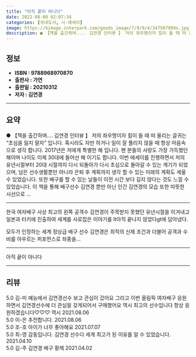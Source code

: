 ```yaml
---
title: "아직 끝이 아니다"
date: 2021-08-08 02:07:34
categories: [국내도서, 시-에세이]
image: https://bimage.interpark.com/goods_image/7/9/9/4/347587994s.jpg
description: ● 【책을 출간하며.... 김연경 인터뷰 】 저의 좌우명이자 힘이 들 때 떠 올리는 글귀는 “초심을 잃지 말자” 입니다. 혹시라도 자만 하거나 일이 잘 풀리지 않을 때 항상 마음속으로 생각 합니다. 2017년은 저에게 특별한 해 입니다. 팬 분들의 사랑도 가장 가득했던 해이며 나이도
---
```


## **정보**

- **ISBN : 9788968970870**
- **출판사 : 가연**
- **출판일 : 20210312**
- **저자 : 김연경**

------



## **요약**

●  【책을 출간하며.... 김연경 인터뷰 】 저의 좌우명이자 힘이 들 때 떠 올리는 글귀는 “초심을 잃지 말자” 입니다. 혹시라도 자만 하거나 일이 잘 풀리지 않을 때 항상 마음속으로 생각 합니다. 2017년은 저에게 특별한 해 입니다. 팬 분들의 사랑도 가장 가득했던 해이며 나이도 이제 30대에 들어선 해 이기도 합니다.  이번 에세이를 진행하면서 저의 유년시절부터 20대 시절까지 다시 되돌아가 다시 초심으로 돌아갈 수 있는 계기가 되었으며, 남은 선수생활뿐만 아니라 은퇴 후 계획까지 생각 할 수 있는 미래의 계획도 세울 수 있었습니다. 또한 배구를 할 수 있는 날들이 이전 시간 보다 길지 않다는 것도 느낄 수 있었습니다. 이 책을 통해 배구선수 김연경 뿐만 아닌 인간 김연경의 모습 또한 따뜻한 시선으로 ...

------

한국 여자배구 사상 최고의 왼쪽 공격수 김연경이 주목받지 못했던 유년시절을 이겨내고 일본과 터키에 진출하여 세계를 사로잡은 이야기를 lt아직 끝나지 않았다gt에 담아냈다.

모두가 인정하는 세계 정상급 배구 선수 김연경은 최적의 신체 조건과 더불어 공격과 수비를 아우르는 퍼포먼스로 좌중을... 

------


아직 끝이 아니다 

------


## **리뷰** 

5.0 김-미 예능에서 김연경선수 보고 관심이 갔어요
그리고 이번 올림픽 여자배구 응원하면서 김연경선수에 더 관심읠 갖게되어서 구매했어요
역시 최고의 선수입니다 항상 응원하겠습니다♡♡♡
역시  2021.08.06 <br/>5.0 이-은 추천합니다. 2021.08.06 <br/>5.0 조-호 아이가 너무 좋아해요 2021.07.07 <br/>5.0 최-영 감동입니다. 김연경 선수다 세계 최고가 된 이유를 알 수 있었습니다. 2021.04.10 <br/>5.0 김-주 김연경 배구 황제 2021.04.02 <br/>